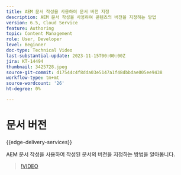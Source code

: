 ```yaml
---
title: AEM 문서 작성을 사용하여 문서 버전 지정
description: AEM 문서 작성을 사용하여 콘텐츠의 버전을 지정하는 방법
version: 6.5, Cloud Service
feature: Authoring
topic: Content Management
role: User, Developer
level: Beginner
doc-type: Technical Video
last-substantial-update: 2023-11-15T00:00:00Z
jira: KT-14494
thumbnail: 3425728.jpeg
source-git-commit: d17544c4f8dda03e5147a1f48dbbdae005ee9438
workflow-type: tm+mt
source-wordcount: '26'
ht-degree: 0%

---
```



# 문서 버전

{{edge-delivery-services}}

AEM 문서 작성을 사용하여 작성된 문서의 버전을 지정하는 방법을 알아봅니다.

>[!VIDEO](https://video.tv.adobe.com/v/3425728/?learn=on)
